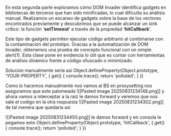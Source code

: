En esta segunda parte exploramos cómo DOM Invader identifica gadgets en bibliotecas de terceros que han sido minificadas, lo cual dificulta su análisis manual. Realizamos un escaneo de gadgets sobre la base de los vectores encontrados previamente y descubrimos que se puede alcanzar un sink crítico: la función ‘**setTimeout**‘ a través de la propiedad ‘**hitCallback**‘.

Este tipo de gadgets permiten ejecutar código arbitrario al combinarse con la contaminación del prototipo. Gracias a la automatización de DOM Invader, obtenemos una prueba de concepto funcional con un simple alert(1). Esta clase pone en evidencia lo útil que es contar con herramientas de análisis dinámico frente a código ofuscado o minimizado.

Solucion
manualmente seria asi
Object.defineProperty(Object.prototype, 'YOUR-PROPERTY', {
    get() {
        console.trace();
        return 'polluted';
    }
})

Como lo hacemos manualmente
nos vamos al BS en proxysetting 
nos aseguramos que este palomeada
![[Pasted image 20250831234148.png]]
y ahora vamos a interceptar a la raiz le damos forward y veremos que nos sale el codigo en la otra respuesta
![[Pasted image 20250831234302.png]]
de tal menera que quedaria asi
<script>

    debugger;

</script>
![[Pasted image 20250831234450.png]]
le damos forward
y en consola le pegamos esto
Object.defineProperty(Object.prototype, 'hitCallback', {
    get() {
        console.trace();
        return 'polluted';
    }
})


